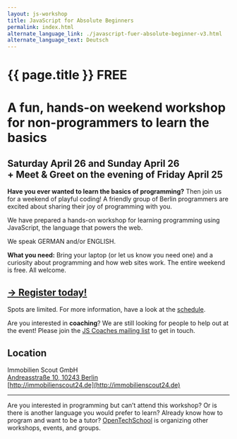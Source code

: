 ```yaml
---
layout: js-workshop
title: JavaScript for Absolute Beginners
permalink: index.html
alternate_language_link: ./javascript-fuer-absolute-beginner-v3.html
alternate_language_text: Deutsch
---
```


# {{ page.title }} <span class="highlight">FREE</span>

<h1 class="subtitle">A fun, hands-on <strong>weekend workshop</strong> for non-programmers to learn the basics</h1>

## Saturday April 26 and Sunday April 26<br /> <span class="subtitle">+ Meet &amp; Greet on the evening of Friday April 25</span>

**Have you ever wanted to learn the basics of programming?** Then join us for a weekend of playful coding! A friendly group of Berlin programmers are excited about sharing their joy of programming with you.

We have prepared a hands-on workshop for learning programming using JavaScript, the language that powers the web.

We speak GERMAN and/or ENGLISH.

**What you need:** Bring your laptop (or let us know you need one) and a curiosity about programming and how web sites work. The entire weekend is free. All welcome.

## [→ Register today! ](http://www.meetup.com/opentechschool-berlin/events/114138122/)

Spots are limited. For more information, have a look at the [schedule](schedule-v3.html).

<div class="announcement">Are you interested in <strong>coaching</strong>? We are still looking for people to help out at the event! Please join the <a href="https://groups.google.com/a/opentechschool.org/forum/?fromgroups=#!forum/coaches.js">JS Coaches mailing list</a> to get in touch.</div>

## Location

Immobilien Scout GmbH<br />
[Andreasstraße 10, 10243 Berlin](https://maps.google.com/maps?q=Immobilien+Scout+GmbH,+Andreasstra%C3%9Fe+10,+10243+Berlin)<br />
[http://immobilienscout24.de](http://immobilienscout24.de)

--------------------

Are you interested in programming but can’t attend this workshop? Or is there is another language you would prefer to learn? Already know how to program and want to be a tutor? [OpenTechSchool](http://opentechschool.org) is organizing other workshops, events, and groups.